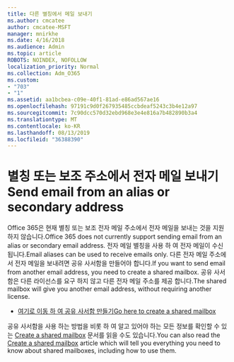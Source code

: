 ```yaml
---
title: 다른 별칭에서 메일 보내기
ms.author: cmcatee
author: cmcatee-MSFT
manager: mnirkhe
ms.date: 4/16/2018
ms.audience: Admin
ms.topic: article
ROBOTS: NOINDEX, NOFOLLOW
localization_priority: Normal
ms.collection: Adm_O365
ms.custom:
- "703"
- "1"
ms.assetid: aa1bcbea-c09e-40f1-81ad-e86ad567ae16
ms.openlocfilehash: 97191c9d0f267935485ccbdeaf5243c3b4e12a97
ms.sourcegitcommit: 7c90dcc570d32ebd968e3e4e816a7b482890b3a4
ms.translationtype: MT
ms.contentlocale: ko-KR
ms.lasthandoff: 08/13/2019
ms.locfileid: "36388390"
---
```

# <a name="send-email-from-an-alias-or-secondary-address"></a><span data-ttu-id="1c0e7-102">별칭 또는 보조 주소에서 전자 메일 보내기</span><span class="sxs-lookup"><span data-stu-id="1c0e7-102">Send email from an alias or secondary address</span></span>

<span data-ttu-id="1c0e7-103">Office 365은 현재 별칭 또는 보조 전자 메일 주소에서 전자 메일을 보내는 것을 지원 하지 않습니다.</span><span class="sxs-lookup"><span data-stu-id="1c0e7-103">Office 365 does not currently support sending email from an alias or secondary email address.</span></span> <span data-ttu-id="1c0e7-104">전자 메일 별칭을 사용 하 여 전자 메일이 수신 됩니다.</span><span class="sxs-lookup"><span data-stu-id="1c0e7-104">Email aliases can be used to receive emails only.</span></span> <span data-ttu-id="1c0e7-105">다른 전자 메일 주소에서 전자 메일을 보내려면 공유 사서함을 만들어야 합니다.</span><span class="sxs-lookup"><span data-stu-id="1c0e7-105">If you want to send email from another email address, you need to create a shared mailbox.</span></span> <span data-ttu-id="1c0e7-106">공유 사서함은 다른 라이선스를 요구 하지 않고 다른 전자 메일 주소를 제공 합니다.</span><span class="sxs-lookup"><span data-stu-id="1c0e7-106">The shared mailbox will give you another email address, without requiring another license.</span></span>
  
- [<span data-ttu-id="1c0e7-107">여기로 이동 하 여 공유 사서함 만들기</span><span class="sxs-lookup"><span data-stu-id="1c0e7-107">Go here to create a shared mailbox</span></span>](https://portal.office.com/AdminPortal/Home#/AssistedGuide/addemailoptions)

<span data-ttu-id="1c0e7-108">공유 사서함을 사용 하는 방법을 비롯 하 여 알고 있어야 하는 모든 정보를 확인할 수 있는 [Create a shared mailbox](https://docs.microsoft.com/en-us/office365/admin/email/create-a-shared-mailbox) 문서를 읽을 수도 있습니다.</span><span class="sxs-lookup"><span data-stu-id="1c0e7-108">You can also read the [Create a shared mailbox](https://docs.microsoft.com/en-us/office365/admin/email/create-a-shared-mailbox) article which will tell you everything you need to know about shared mailboxes, including how to use them.</span></span>